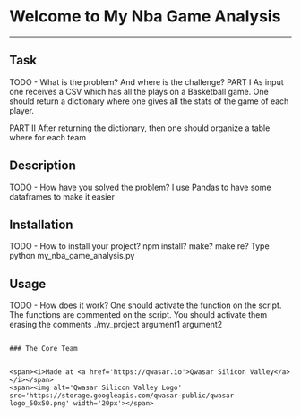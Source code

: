 # Welcome to My Nba Game Analysis
***

## Task
TODO - What is the problem? And where is the challenge?
PART I
As input one receives a CSV which has all the plays on a Basketball game. One should return a dictionary where one gives all the stats of the game of each player.

PART II
After returning the dictionary, then one should organize a table where for each team
## Description
TODO - How have you solved the problem?
I use Pandas to have some dataframes to make it easier

## Installation
TODO - How to install your project? npm install? make? make re?
Type python my_nba_game_analysis.py

## Usage
TODO - How does it work?
One should activate the function on the script. The functions are commented on the script. You should activate them erasing the comments
./my_project argument1 argument2
```

### The Core Team


<span><i>Made at <a href='https://qwasar.io'>Qwasar Silicon Valley</a></i></span>
<span><img alt='Qwasar Silicon Valley Logo' src='https://storage.googleapis.com/qwasar-public/qwasar-logo_50x50.png' width='20px'></span>
